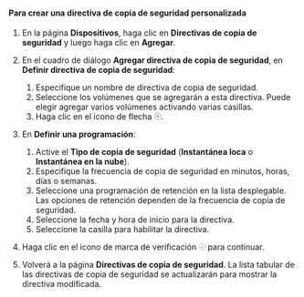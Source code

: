 <!--author=SharS last changed: 11/04/15-->


#### Para crear una directiva de copia de seguridad personalizada
1. En la página **Dispositivos**, haga clic en **Directivas de copia de seguridad** y luego haga clic en **Agregar**.
2. En el cuadro de diálogo **Agregar directiva de copia de seguridad**, en **Definir directiva de copia de seguridad**:
   
   1. Especifique un nombre de directiva de copia de seguridad.
   2. Seleccione los volúmenes que se agregarán a esta directiva. Puede elegir agregar varios volúmenes activando varias casillas.
   3. Haga clic en el icono de flecha ![icono de marca de verificación](./media/storsimple-create-custom-backup-policy-u2/HCS_ArrowIcon-include.png).
3. En **Definir una programación**:
   
   1. Active el **Tipo de copia de seguridad** (**Instantánea loca** o **Instantánea en la nube**).
   2. Especifique la frecuencia de copia de seguridad en minutos, horas, días o semanas.
   3. Seleccione una programación de retención en la lista desplegable. Las opciones de retención dependen de la frecuencia de copia de seguridad.
   4. Seleccione la fecha y hora de inicio para la directiva.
   5. Seleccione la casilla para habilitar la directiva.
4. Haga clic en el icono de marca de verificación ![icono de marca de verificación](./media/storsimple-add-backup-policy-u2/HCS_CheckIcon-include.png) para continuar.
5. Volverá a la página **Directivas de copia de seguridad**. La lista tabular de las directivas de copia de seguridad se actualizarán para mostrar la directiva modificada.

